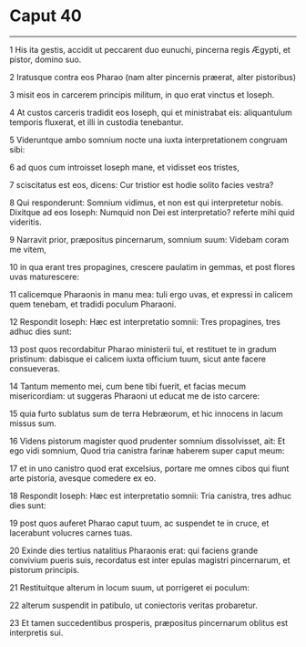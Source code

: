 # Caput 40

***

1 His ita gestis, accidit ut peccarent duo eunuchi, pincerna regis Ægypti, et pistor, domino suo.

2 Iratusque contra eos Pharao (nam alter pincernis præerat, alter pistoribus)

3 misit eos in carcerem principis militum, in quo erat vinctus et Ioseph.

4 At custos carceris tradidit eos Ioseph, qui et ministrabat eis: aliquantulum temporis fluxerat, et illi in custodia tenebantur.

5 Videruntque ambo somnium nocte una iuxta interpretationem congruam sibi:

6 ad quos cum introisset Ioseph mane, et vidisset eos tristes,

7 sciscitatus est eos, dicens: Cur tristior est hodie solito facies vestra?

8 Qui responderunt: Somnium vidimus, et non est qui interpretetur nobis. Dixitque ad eos Ioseph: Numquid non Dei est interpretatio? referte mihi quid videritis.

9 Narravit prior, præpositus pincernarum, somnium suum: Videbam coram me vitem,

10 in qua erant tres propagines, crescere paulatim in gemmas, et post flores uvas maturescere:

11 calicemque Pharaonis in manu mea: tuli ergo uvas, et expressi in calicem quem tenebam, et tradidi poculum Pharaoni.

12 Respondit Ioseph: Hæc est interpretatio somnii: Tres propagines, tres adhuc dies sunt:

13 post quos recordabitur Pharao ministerii tui, et restituet te in gradum pristinum: dabisque ei calicem iuxta officium tuum, sicut ante facere consueveras.

14 Tantum memento mei, cum bene tibi fuerit, et facias mecum misericordiam: ut suggeras Pharaoni ut educat me de isto carcere:

15 quia furto sublatus sum de terra Hebræorum, et hic innocens in lacum missus sum.

16 Videns pistorum magister quod prudenter somnium dissolvisset, ait: Et ego vidi somnium, Quod tria canistra farinæ haberem super caput meum:

17 et in uno canistro quod erat excelsius, portare me omnes cibos qui fiunt arte pistoria, avesque comedere ex eo.

18 Respondit Ioseph: Hæc est interpretatio somnii: Tria canistra, tres adhuc dies sunt:

19 post quos auferet Pharao caput tuum, ac suspendet te in cruce, et lacerabunt volucres carnes tuas.

20 Exinde dies tertius natalitius Pharaonis erat: qui faciens grande convivium pueris suis, recordatus est inter epulas magistri pincernarum, et pistorum principis.

21 Restituitque alterum in locum suum, ut porrigeret ei poculum:

22 alterum suspendit in patibulo, ut coniectoris veritas probaretur.

23 Et tamen succedentibus prosperis, præpositus pincernarum oblitus est interpretis sui.


